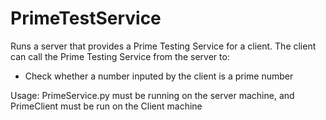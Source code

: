 PrimeTestService
================

Runs a server that provides a Prime Testing Service for a client.
The client can call the Prime Testing Service from the server to:
- Check whether a number inputed by the client is a prime number

Usage: PrimeService.py must be running on the server machine, and PrimeClient must be run on the Client machine
